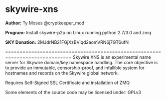 # skywire-xns
**Author:** Ty Moses @cryptkeeper_mod

**Program:**
Install skywire-p2p on Linux running python 2.7/3.0 and zmq

**SKY Donation:** 2MJdrNB21FGjXzBViqd2aomVRN6j7GT6ufN

=============================================================================
Skywire XNS is an experimental name server for Skywire domain/key namespace handling.
The core objective is to provide an immutable, censorship-proof, and infallible
system for hostnames and records on the Skywire global network.

Requires Self-Signed SSL Certificate and installation of ZMQ


Some elements of the source code may be licensed under:
GPLv3

